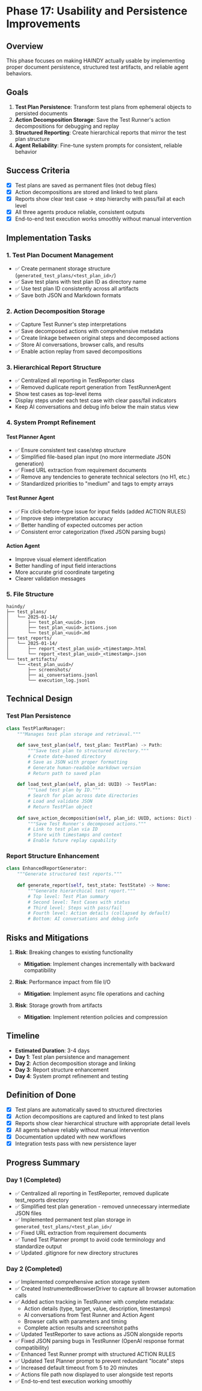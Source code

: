 # Phase 17: Usability and Persistence Improvements

## Overview
This phase focuses on making HAINDY actually usable by implementing proper document persistence, structured test artifacts, and reliable agent behaviors.

## Goals
1. **Test Plan Persistence**: Transform test plans from ephemeral objects to persisted documents
2. **Action Decomposition Storage**: Save the Test Runner's action decompositions for debugging and replay
3. **Structured Reporting**: Create hierarchical reports that mirror the test plan structure
4. **Agent Reliability**: Fine-tune system prompts for consistent, reliable behavior

## Success Criteria
- [x] Test plans are saved as permanent files (not debug files)
- [x] Action decompositions are stored and linked to test plans
- [x] Reports show clear test case → step hierarchy with pass/fail at each level
- [x] All three agents produce reliable, consistent outputs
- [x] End-to-end test execution works smoothly without manual intervention

## Implementation Tasks

### 1. Test Plan Document Management
- ✅ Create permanent storage structure (`generated_test_plans/<test_plan_id>/`)
- ✅ Save test plans with test plan ID as directory name
- ✅ Use test plan ID consistently across all artifacts
- ✅ Save both JSON and Markdown formats

### 2. Action Decomposition Storage
- ✅ Capture Test Runner's step interpretations
- ✅ Save decomposed actions with comprehensive metadata
- ✅ Create linkage between original steps and decomposed actions
- ✅ Store AI conversations, browser calls, and results
- ✅ Enable action replay from saved decompositions

### 3. Hierarchical Report Structure
- ✅ Centralized all reporting in TestReporter class
- ✅ Removed duplicate report generation from TestRunnerAgent
- Show test cases as top-level items
- Display steps under each test case with clear pass/fail indicators
- Keep AI conversations and debug info below the main status view

### 4. System Prompt Refinement

#### Test Planner Agent
- ✅ Ensure consistent test case/step structure
- ✅ Simplified file-based plan input (no more intermediate JSON generation)
- ✅ Fixed URL extraction from requirement documents
- ✅ Remove any tendencies to generate technical selectors (no H1, etc.)
- ✅ Standardized priorities to "medium" and tags to empty arrays

#### Test Runner Agent
- ✅ Fix click-before-type issue for input fields (added ACTION RULES)
- ✅ Improve step interpretation accuracy
- ✅ Better handling of expected outcomes per action
- ✅ Consistent error categorization (fixed JSON parsing bugs)

#### Action Agent
- Improve visual element identification
- Better handling of input field interactions
- More accurate grid coordinate targeting
- Clearer validation messages

### 5. File Structure
```
haindy/
├── test_plans/
│   └── 2025-01-14/
│       ├── test_plan_<uuid>.json
│       ├── test_plan_<uuid>_actions.json
│       └── test_plan_<uuid>.md
├── test_reports/
│   └── 2025-01-14/
│       ├── report_<test_plan_uuid>_<timestamp>.html
│       └── report_<test_plan_uuid>_<timestamp>.json
└── test_artifacts/
    └── <test_plan_uuid>/
        ├── screenshots/
        ├── ai_conversations.jsonl
        └── execution_log.jsonl
```

## Technical Design

### Test Plan Persistence
```python
class TestPlanManager:
    """Manages test plan storage and retrieval."""
    
    def save_test_plan(self, test_plan: TestPlan) -> Path:
        """Save test plan to structured directory."""
        # Create date-based directory
        # Save as JSON with proper formatting
        # Generate human-readable markdown version
        # Return path to saved plan
    
    def load_test_plan(self, plan_id: UUID) -> TestPlan:
        """Load test plan by ID."""
        # Search for plan across date directories
        # Load and validate JSON
        # Return TestPlan object
    
    def save_action_decomposition(self, plan_id: UUID, actions: Dict) -> Path:
        """Save Test Runner's decomposed actions."""
        # Link to test plan via ID
        # Store with timestamps and context
        # Enable future replay capability
```

### Report Structure Enhancement
```python
class EnhancedReportGenerator:
    """Generate structured test reports."""
    
    def generate_report(self, test_state: TestState) -> None:
        """Generate hierarchical test report."""
        # Top level: Test Plan summary
        # Second level: Test Cases with status
        # Third level: Steps with pass/fail
        # Fourth level: Action details (collapsed by default)
        # Bottom: AI conversations and debug info
```

## Risks and Mitigations
1. **Risk**: Breaking changes to existing functionality
   - **Mitigation**: Implement changes incrementally with backward compatibility

2. **Risk**: Performance impact from file I/O
   - **Mitigation**: Implement async file operations and caching

3. **Risk**: Storage growth from artifacts
   - **Mitigation**: Implement retention policies and compression

## Timeline
- **Estimated Duration**: 3-4 days
- **Day 1**: Test plan persistence and management
- **Day 2**: Action decomposition storage and linking
- **Day 3**: Report structure enhancement
- **Day 4**: System prompt refinement and testing

## Definition of Done
- [x] Test plans are automatically saved to structured directories
- [x] Action decompositions are captured and linked to test plans
- [x] Reports show clear hierarchical structure with appropriate detail levels
- [x] All agents behave reliably without manual intervention
- [x] Documentation updated with new workflows
- [x] Integration tests pass with new persistence layer

## Progress Summary

### Day 1 (Completed)
- ✅ Centralized all reporting in TestReporter, removed duplicate test_reports directory
- ✅ Simplified test plan generation - removed unnecessary intermediate JSON files
- ✅ Implemented permanent test plan storage in `generated_test_plans/<test_plan_id>/`
- ✅ Fixed URL extraction from requirement documents
- ✅ Tuned Test Planner prompt to avoid code terminology and standardize output
- ✅ Updated .gitignore for new directory structures

### Day 2 (Completed)
- ✅ Implemented comprehensive action storage system
- ✅ Created InstrumentedBrowserDriver to capture all browser automation calls
- ✅ Added action tracking in TestRunner with complete metadata:
  * Action details (type, target, value, description, timestamps)
  * AI conversations from Test Runner and Action Agent
  * Browser calls with parameters and timing
  * Complete action results and screenshot paths
- ✅ Updated TestReporter to save actions as JSON alongside reports
- ✅ Fixed JSON parsing bugs in TestRunner (OpenAI response format compatibility)
- ✅ Enhanced Test Runner prompt with structured ACTION RULES
- ✅ Updated Test Planner prompt to prevent redundant "locate" steps
- ✅ Increased default timeout from 5 to 20 minutes
- ✅ Actions file path now displayed to user alongside test reports
- ✅ End-to-end test execution working smoothly